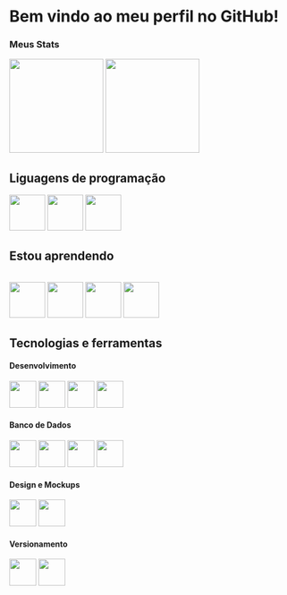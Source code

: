 # Bem vindo ao meu perfil no GitHub!

### Meus Stats

<div>
  <img height="168em" src="https://github-readme-stats-sigma-five.vercel.app/api?username=Gabriels815&show_icons=true&include_all_commits=true&count_private=true&theme=tokyonight&hide=css"/>
  <img height="168em" src="https://github-readme-stats-sigma-five.vercel.app/api/top-langs/?username=Gabriels815&layout=compact&langs_count=10&theme=react&hide=css"/>
</div>
 
## Liguagens de programação
<div>
  <img src="https://cdn.jsdelivr.net/gh/devicons/devicon/icons/csharp/csharp-original.svg" width="64" height="64"/>
  <img src="https://cdn.jsdelivr.net/gh/devicons/devicon/icons/java/java-original-wordmark.svg" width="64" height="64"/>
  <img src="https://cdn.jsdelivr.net/gh/devicons/devicon/icons/python/python-original.svg" width="64" height="64"/>
</div>
  

<div>
  <h2>Estou aprendendo</h2> <br>
  <img src="https://cdn.jsdelivr.net/gh/devicons/devicon/icons/html5/html5-original.svg" width="64" height="64"/>
  <img src="https://cdn.jsdelivr.net/gh/devicons/devicon/icons/css3/css3-original.svg" width="64" height="64"/>
  <img src="https://cdn.jsdelivr.net/gh/devicons/devicon/icons/javascript/javascript-original.svg" width="64" height="64"/>
  <img src="https://cdn.jsdelivr.net/gh/devicons/devicon/icons/php/php-original.svg" width="64" height="64"/>
</div> 

## Tecnologias e ferramentas

<div>
  <h4>Desenvolvimento</h4>
    <img src="https://cdn.jsdelivr.net/gh/devicons/devicon/icons/androidstudio/androidstudio-original.svg" width="48" height="48"/>
    <img src="https://upload.wikimedia.org/wikipedia/commons/9/98/Apache_NetBeans_Logo.svg" width="48" height="48"/>
    <img src="https://user-images.githubusercontent.com/11943860/46922575-7017cf80-cfe1-11e8-845a-0cd198fb546c.png" width="48" height="48"/>
    <img src="https://cdn.jsdelivr.net/gh/devicons/devicon/icons/vscode/vscode-original.svg" width="48" height="48"/>
  
  <h4>Banco de Dados</h4> 
    <img src="https://cdn.jsdelivr.net/gh/devicons/devicon/icons/mysql/mysql-original-wordmark.svg" width="48" height="48"/>  
    <img src="https://my.trocaire.edu/wp-content/uploads/2016/12/pl-sql.png" width="48" height="48"/>
    <img src="https://cdn.jsdelivr.net/gh/devicons/devicon/icons/postgresql/postgresql-original-wordmark.svg" width="48" height="48"/>
    <img src="https://cdn.jsdelivr.net/gh/devicons/devicon/icons/sqlite/sqlite-original-wordmark.svg" width="48" height="48"/>
  
  <h4>Design e Mockups</h4> 
    <img src="https://cdn.jsdelivr.net/gh/devicons/devicon/icons/canva/canva-original.svg" width="48" height="48"/>
    <img src="https://cdn.jsdelivr.net/gh/devicons/devicon/icons/figma/figma-original.svg" width="48" height="48"/>
  
  <h4>Versionamento</h4> 
    <img src="https://cdn.jsdelivr.net/gh/devicons/devicon/icons/git/git-original.svg" width="48" height="48"/>
    <img src="https://cdn.jsdelivr.net/gh/devicons/devicon/icons/github/github-original.svg" width="48" height="48"/>
</div>
